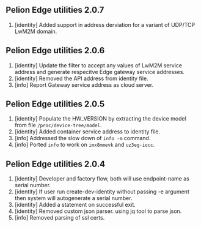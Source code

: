 ## Pelion Edge utilities 2.0.7

1. [identity] Added support in address derviation for a variant of UDP/TCP LwM2M domain.

## Pelion Edge utilities 2.0.6

1. [identity] Update the filter to accept any values of LwM2M service address and generate respecitve Edge gateway service addresses.
1. [identity] Removed the API address from identity file.
1. [info] Report Gateway service address as cloud server.

## Pelion Edge utilities 2.0.5

1. [identity] Populate the HW_VERSION by extracting the device model from file `/proc/device-tree/model`.
1. [identity] Added container service address to identity file.
1. [info] Addressed the slow down of `info -m` command.
1. [info] Ported `info` to work on `imx8mmevk` and `uz3eg-iocc`.

## Pelion Edge utilities 2.0.4

1. [identity] Developer and factory flow, both will use endpoint-name as serial number.
1. [identity] If user run create-dev-identity without passing -e argument then system will autogenerate a serial number.
1. [identity] Added a statement on successful exit.
1. [identity] Removed custom json parser. using jq tool to parse json.
1. [info] Removed parsing of ssl certs.
